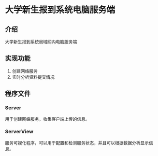 # 大学新生报到系统电脑服务端
## 介绍
大学新生报到系统局域网内电脑服务端

## 实现功能
1. 创建网络服务
2. 实时分析资料提交情况

## 程序文件
### Server
用于创建网络服务，收集客户端上传的信息。

### ServerView
服务可视化程序，可以用于配置和检测服务状态，并且可以根据数据分析显示信息。
